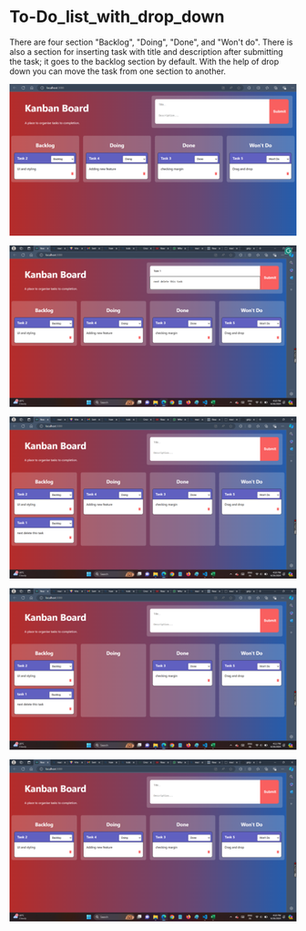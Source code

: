 # To-Do_list_with_drop_down
There are four section "Backlog", "Doing", "Done", and "Won't do". There is also a section for inserting task with title and description after submitting the task; it goes to the backlog section by default. With the help of drop down you can move the task from one section to another.

![alt text](https://github.com/girijakangutkar/To-Do_list_with_drop_down/blob/main/26.06.2024_16.09.22_REC.png)

![alt text](https://github.com/girijakangutkar/To-Do_list_with_drop_down/blob/main/Screenshot%20(126).png)

![alt text](https://github.com/girijakangutkar/To-Do_list_with_drop_down/blob/main/Screenshot%20(127).png)

![alt text](https://github.com/girijakangutkar/To-Do_list_with_drop_down/blob/main/Screenshot%20(129).png)

![alt text](https://github.com/girijakangutkar/To-Do_list_with_drop_down/blob/main/Screenshot%20(128).png)
